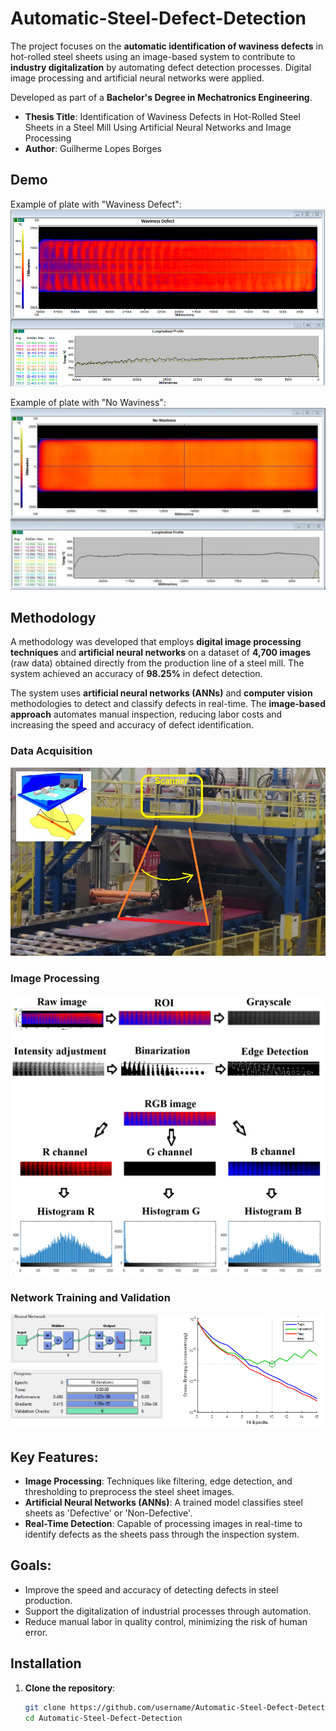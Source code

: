 # Automatic-Steel-Defect-Detection

The project focuses on the **automatic identification of waviness defects** in hot-rolled steel sheets using an image-based system to contribute to **industry digitalization** by automating defect detection processes.
Digital image processing and artificial neural networks were applied.

Developed as part of a **Bachelor's Degree in Mechatronics Engineering**.

- **Thesis Title**: Identification of Waviness Defects in Hot-Rolled Steel Sheets in a Steel Mill Using Artificial Neural Networks and Image Processing
- **Author**: Guilherme Lopes Borges

## Demo

Example of plate with "Waviness Defect":
![img.png](assets/waviness_defect.bmp)

Example of plate with "No Waviness":
![img.png](assets/no_waviness.jpg)

## Methodology

A methodology was developed that employs **digital image processing techniques** and **artificial neural networks** on a dataset of **4,700 images** (raw data) obtained directly from the production line of a steel mill. The system achieved an accuracy of **98.25%** in defect detection.

The system uses **artificial neural networks (ANNs)** and **computer vision** methodologies to detect and classify defects in real-time. The **image-based approach** automates manual inspection, reducing labor costs and increasing the speed and accuracy of defect identification.

### Data Acquisition

![img.png](assets/Scanner.png)

### Image Processing
![img.png](assets/steps_processing_imaging.png)

### Network Training and Validation

![img.png](assets/network_training.png)

## Key Features:
- **Image Processing**: Techniques like filtering, edge detection, and thresholding to preprocess the steel sheet images.
- **Artificial Neural Networks (ANNs)**: A trained model classifies steel sheets as 'Defective' or 'Non-Defective'.
- **Real-Time Detection**: Capable of processing images in real-time to identify defects as the sheets pass through the inspection system.

## Goals:
- Improve the speed and accuracy of detecting defects in steel production.
- Support the digitalization of industrial processes through automation.
- Reduce manual labor in quality control, minimizing the risk of human error.

## Installation

1. **Clone the repository**:
   ```bash
   git clone https://github.com/username/Automatic-Steel-Defect-Detection.git
   cd Automatic-Steel-Defect-Detection
